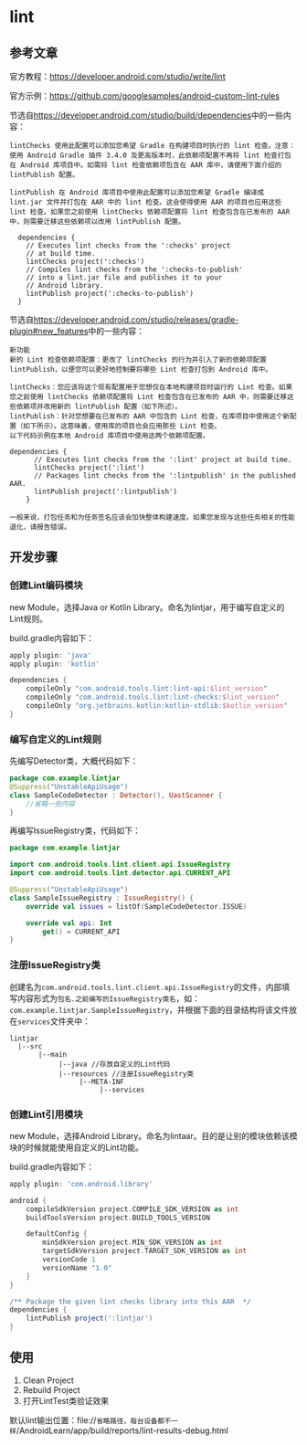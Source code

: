 # lint

## 参考文章

官方教程：<https://developer.android.com/studio/write/lint>

官方示例：<https://github.com/googlesamples/android-custom-lint-rules>

节选自<https://developer.android.com/studio/build/dependencies>中的一些内容：
```
lintChecks 使用此配置可以添加您希望 Gradle 在构建项目时执行的 lint 检查。注意：使用 Android Gradle 插件 3.4.0 及更高版本时，此依赖项配置不再将 lint 检查打包在 Android 库项目中。如需将 lint 检查依赖项包含在 AAR 库中，请使用下面介绍的 lintPublish 配置。

lintPublish 在 Android 库项目中使用此配置可以添加您希望 Gradle 编译成 lint.jar 文件并打包在 AAR 中的 lint 检查。这会使得使用 AAR 的项目也应用这些 lint 检查。如果您之前使用 lintChecks 依赖项配置将 lint 检查包含在已发布的 AAR 中，则需要迁移这些依赖项以改用 lintPublish 配置。

  dependencies {
    // Executes lint checks from the ':checks' project
    // at build time.
    lintChecks project(':checks')
    // Compiles lint checks from the ':checks-to-publish'
    // into a lint.jar file and publishes it to your
    // Android library.
    lintPublish project(':checks-to-publish')
  }
```

节选自<https://developer.android.com/studio/releases/gradle-plugin#new_features>中的一些内容：
```
新功能
新的 Lint 检查依赖项配置：更改了 lintChecks 的行为并引入了新的依赖项配置 lintPublish，以便您可以更好地控制要将哪些 Lint 检查打包到 Android 库中。

lintChecks：您应该将这个现有配置用于您想仅在本地构建项目时运行的 Lint 检查。如果您之前使用 lintChecks 依赖项配置将 Lint 检查包含在已发布的 AAR 中，则需要迁移这些依赖项并改用新的 lintPublish 配置（如下所述）。
lintPublish：针对您想要在已发布的 AAR 中包含的 Lint 检查，在库项目中使用这个新配置（如下所示）。这意味着，使用库的项目也会应用那些 Lint 检查。
以下代码示例在本地 Android 库项目中使用这两个依赖项配置。

dependencies {
      // Executes lint checks from the ':lint' project at build time.
      lintChecks project(':lint')
      // Packages lint checks from the ':lintpublish' in the published AAR.
      lintPublish project(':lintpublish')
    }
    
一般来说，打包任务和为任务签名应该会加快整体构建速度。如果您发现与这些任务相关的性能退化，请报告错误。
```

## 开发步骤

### 创建Lint编码模块

new Module，选择Java or Kotlin Library。命名为lintjar，用于编写自定义的Lint规则。

build.gradle内容如下：

```groovy
apply plugin: 'java'
apply plugin: 'kotlin'

dependencies {
    compileOnly "com.android.tools.lint:lint-api:$lint_version"
    compileOnly "com.android.tools.lint:lint-checks:$lint_version"
    compileOnly "org.jetbrains.kotlin:kotlin-stdlib:$kotlin_version"
}
```

### 编写自定义的Lint规则

先编写Detector类，大概代码如下：
```kotlin
package com.example.lintjar
@Suppress("UnstableApiUsage")
class SampleCodeDetector : Detector(), UastScanner {
    //省略一些内容
}
```

再编写IssueRegistry类，代码如下：
```kotlin
package com.example.lintjar

import com.android.tools.lint.client.api.IssueRegistry
import com.android.tools.lint.detector.api.CURRENT_API

@Suppress("UnstableApiUsage")
class SampleIssueRegistry : IssueRegistry() {
    override val issues = listOf(SampleCodeDetector.ISSUE)

    override val api: Int
        get() = CURRENT_API
}
```

### 注册IssueRegistry类

创建名为`com.android.tools.lint.client.api.IssueRegistry`的文件，内部填写内容形式为`包名.之前编写的IssueRegistry类名`，如：`com.example.lintjar.SampleIssueRegistry`，并根据下面的目录结构将该文件放在`services`文件夹中：
```
lintjar
  |--src
       |--main
            |--java //存放自定义的Lint代码
            |--resources //注册IssueRegistry类
                 |--META-INF
                      |--services
```

### 创建Lint引用模块

new Module，选择Android Library。命名为lintaar。目的是让别的模块依赖该模块的时候就能使用自定义的Lint功能。

build.gradle内容如下：

```groovy
apply plugin: 'com.android.library'

android {
    compileSdkVersion project.COMPILE_SDK_VERSION as int
    buildToolsVersion project.BUILD_TOOLS_VERSION

    defaultConfig {
        minSdkVersion project.MIN_SDK_VERSION as int
        targetSdkVersion project.TARGET_SDK_VERSION as int
        versionCode 1
        versionName "1.0"
    }
}

/** Package the given lint checks library into this AAR  */
dependencies {
    lintPublish project(':lintjar')
}
```

## 使用

1. Clean Project
2. Rebuild Project
3. 打开LintTest类验证效果

默认lint输出位置：file://`省略路径，每台设备都不一样`/AndroidLearn/app/build/reports/lint-results-debug.html
